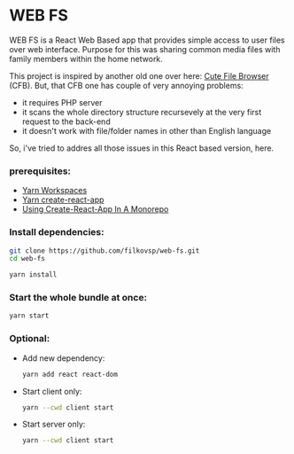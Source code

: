 # WEB FS
WEB FS is a React Web Based app that provides simple access to user files over web interface. Purpose for this was sharing common media files with family members within the home network.

This project is inspired by another old one over here: [Cute File Browser](https://github.com/filkovsp/Cute-File-Browser) (CFB).
But, that CFB one has couple of very annoying problems:
* it requires PHP server
* it scans the whole directory structure recursevely at the very first request to the back-end
* it doesn't work with file/folder names in other than English language

So, i've tried to addres all those issues in this React based version, here.
### prerequisites:
* [Yarn Workspaces](https://classic.yarnpkg.com/en/docs/workspaces)
* [Yarn create-react-app](https://yarnpkg.com/package/create-react-app)
* [Using Create-React-App In A Monorepo](https://frontend-digest.com/using-create-react-app-in-a-monorepo-a4e6f25be7aa)

### Install dependencies:
```sh
git clone https://github.com/filkovsp/web-fs.git
cd web-fs

yarn install
```
### Start the whole bundle at once:
```sh
yarn start
```
### Optional:
* Add new dependency:
    ```sh
    yarn add react react-dom
    ```
* Start client only:
    ```sh
    yarn --cwd client start
    ```
* Start server only:
    ```sh
    yarn --cwd client start
    ```